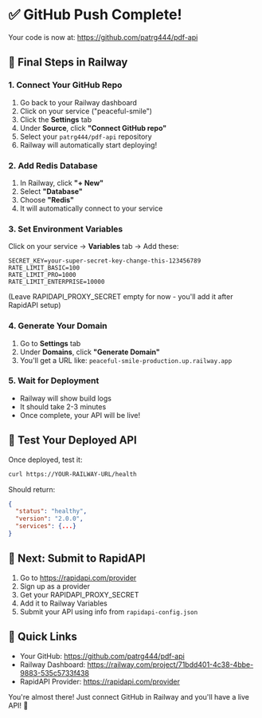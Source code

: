 # ✅ GitHub Push Complete! 

Your code is now at: https://github.com/patrg444/pdf-api

## 🚀 Final Steps in Railway

### 1. Connect Your GitHub Repo
1. Go back to your Railway dashboard
2. Click on your service ("peaceful-smile")
3. Click the **Settings** tab
4. Under **Source**, click **"Connect GitHub repo"**
5. Select your `patrg444/pdf-api` repository
6. Railway will automatically start deploying!

### 2. Add Redis Database
1. In Railway, click **"+ New"**
2. Select **"Database"**
3. Choose **"Redis"**
4. It will automatically connect to your service

### 3. Set Environment Variables
Click on your service → **Variables** tab → Add these:

```
SECRET_KEY=your-super-secret-key-change-this-123456789
RATE_LIMIT_BASIC=100
RATE_LIMIT_PRO=1000
RATE_LIMIT_ENTERPRISE=10000
```

(Leave RAPIDAPI_PROXY_SECRET empty for now - you'll add it after RapidAPI setup)

### 4. Generate Your Domain
1. Go to **Settings** tab
2. Under **Domains**, click **"Generate Domain"**
3. You'll get a URL like: `peaceful-smile-production.up.railway.app`

### 5. Wait for Deployment
- Railway will show build logs
- It should take 2-3 minutes
- Once complete, your API will be live!

## 🧪 Test Your Deployed API

Once deployed, test it:
```bash
curl https://YOUR-RAILWAY-URL/health
```

Should return:
```json
{
  "status": "healthy",
  "version": "2.0.0",
  "services": {...}
}
```

## 🎯 Next: Submit to RapidAPI

1. Go to https://rapidapi.com/provider
2. Sign up as a provider
3. Get your RAPIDAPI_PROXY_SECRET
4. Add it to Railway Variables
5. Submit your API using info from `rapidapi-config.json`

## 📱 Quick Links
- Your GitHub: https://github.com/patrg444/pdf-api
- Railway Dashboard: https://railway.com/project/71bdd401-4c38-4bbe-9883-535c5733f438
- RapidAPI Provider: https://rapidapi.com/provider

You're almost there! Just connect GitHub in Railway and you'll have a live API! 🎉
